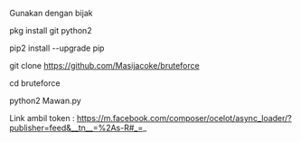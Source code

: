 Gunakan dengan bijak

pkg install git python2

pip2 install --upgrade pip

git clone https://github.com/Masijacoke/bruteforce

cd bruteforce

python2 Mawan.py

Link ambil token : https://m.facebook.com/composer/ocelot/async_loader/?publisher=feed&__tn__=%2As-R#_=_

